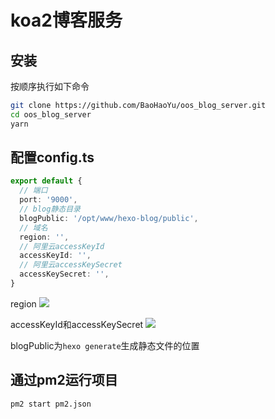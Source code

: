 # koa2博客服务

## 安装

按顺序执行如下命令

```bash
git clone https://github.com/BaoHaoYu/oos_blog_server.git
cd oos_blog_server
yarn
```

## 配置config.ts

```ts
export default {
  // 端口
  port: '9000',
  // blog静态目录
  blogPublic: '/opt/www/hexo-blog/public',
  // 域名
  region: '',
  // 阿里云accessKeyId
  accessKeyId: '',
  // 阿里云accessKeySecret
  accessKeySecret: '',
}
```

region
![](http://bhyblog.oss-cn-shenzhen.aliyuncs.com/hexo/chrome_qtiqWEFZDi.png)

accessKeyId和accessKeySecret
![](http://bhyblog.oss-cn-shenzhen.aliyuncs.com/hexo/chrome_vOVtY39Be9.png)

blogPublic为`hexo generate`生成静态文件的位置

## 通过pm2运行项目

```bash
pm2 start pm2.json
```
